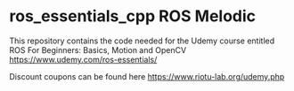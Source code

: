 # ros_essentials_cpp ROS Melodic
This repository contains the code needed for the Udemy course entitled
ROS For Beginners: Basics, Motion and OpenCV
https://www.udemy.com/ros-essentials/

Discount coupons can be found here https://www.riotu-lab.org/udemy.php

